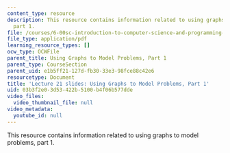 ```yaml
---
content_type: resource
description: This resource contains information related to using graphs to model problems,
  part 1.
file: /courses/6-00sc-introduction-to-computer-science-and-programming-spring-2011/03b3f2e03d53422b5100b4f06b577dde_MIT6_00SCS11_lec21_slides.pdf
file_type: application/pdf
learning_resource_types: []
ocw_type: OCWFile
parent_title: Using Graphs to Model Problems, Part 1
parent_type: CourseSection
parent_uid: e1b5ff21-127d-fb30-33e3-98fce88c42e6
resourcetype: Document
title: 'Lecture 21 slides: Using Graphs to Model Problems, Part 1'
uid: 03b3f2e0-3d53-422b-5100-b4f06b577dde
video_files:
  video_thumbnail_file: null
video_metadata:
  youtube_id: null
---
```

This resource contains information related to using graphs to model problems, part 1.

